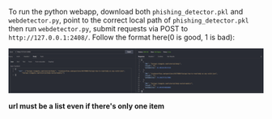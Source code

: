 To run the python webapp, download both ```phishing_detector.pkl``` and ```webdetector.py```, point to the correct local path of ```phishing_detector.pkl``` then run ```webdetector.py```, submit requests via POST to ```http://127.0.0.1:2408/```.
Follow the format here(0 is good, 1 is bad):

![](Screenshot_1.png)

**url must be a list even if there's only one item**
